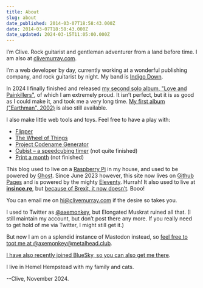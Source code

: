 ```yaml
---
title: About
slug: about
date_published: 2014-03-07T18:58:43.000Z
date: 2014-03-07T18:58:43.000Z
date_updated: 2024-03-15T11:05:00.000Z
---
```


I’m Clive. Rock guitarist and gentleman adventurer from a land before time. I am also at [clivemurray.com](https://clivemurray.com/).

I’m a web developer by day, currently working at a wonderful publishing company, and rock guitarist by night. My band is [Indigo Down](http://indigodown.com/).

In 2024 I finally finished and released [my second solo album, "Love and Painkillers"](https://clivemurray.bandcamp.com/album/love-and-painkillers), of which I am extremely proud. It isn’t perfect, but it is as good as I could make it, and took me a very long time. [My first album ("Earthman", 2002)](https://clivemurray.bandcamp.com/album/earthman) is also still available.

I also make little web tools and toys. Feel free to have a play with:

* [Flipper](https://flipper.clivemurray.com/)
* [The Wheel of Things](https://wot.clivemurray.com/)
* [Project Codename Generator](https://codenames.clivemurray.com/)
* [Cubist – a speedcubing timer](https://cubi.st/) (not quite finished)
* [Print a month](https://calendar.clivemurray.com/) (not finished)

This blog used to live on a [Raspberry Pi](http://www.raspberrypi.org/) in my house, and used to be powered by [Ghost](https://ghost.org/). Since June 2023 however, this site now lives on [Github Pages](https://pages.github.com/) and is powered by the mighty [Eleventy](https://www.11ty.dev/). Hurrah! It also used to live at **[insince.re](https://insince.re)**, but [because of Brexit, it now doesn’t](/moving-house). Booo!

You can email me on [hi@clivemurray.com](mailto:hi@clivemurray.com) if the desire so takes you.

I used to Twitter as [@axemonkey](https://www.twitter.com/axemonkey), but Elongated Muskrat ruined all that. (I still maintain my account, but don’t post there any more. If you really need to get hold of me via Twitter, I might still get it.)

But now I am on a splendid instance of Mastodon instead, so [feel free to toot me at @axemonkey@metalhead.club](https://metalhead.club/@axemonkey).

[I have also recently joined BlueSky, so you can also get me there](https://bsky.app/profile/axemonkey.bsky.social).

I live in Hemel Hempstead with my family and cats.

--Clive, November 2024.
